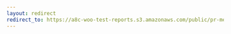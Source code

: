 ```yaml
---
layout: redirect
redirect_to: https://a8c-woo-test-reports.s3.amazonaws.com/public/pr-merge/44034/e2e/index.html
---
```

